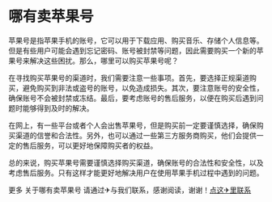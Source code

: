 # 哪有卖苹果号

苹果号是指苹果手机的账号，它可以用于下载应用、购买音乐、存储个人信息等。但是有些用户可能会遇到忘记密码、账号被封禁等问题，因此需要购买一个新的苹果号来解决这些困扰。那么，哪里可以购买苹果号呢？

在寻找购买苹果号的渠道时，我们需要注意一些事项。首先，要选择正规渠道购买，避免购买到非法或盗号的账号，以免造成损失。其次，要注意账号的安全性，确保账号不会被封禁或冻结。最后，要考虑账号的售后服务，以便在购买后遇到问题时能够得到及时的解决。

在网上，有一些平台或者个人会出售苹果号，但是购买前一定要谨慎选择，确保购买渠道的信誉和合法性。另外，也可以通过一些第三方服务商购买，他们会提供一定的售后服务，可以更好地保障购买者的权益。

总的来说，购买苹果号需要谨慎选择购买渠道，确保账号的合法性和安全性，以及考虑售后服务。只有这样才能更好地解决用户在使用苹果手机过程中遇到的问题。

更多 关于哪有卖苹果号 请通过✈与我们联系，感谢阅读，谢谢！[点这✈里联系](https://add.k02.cc)